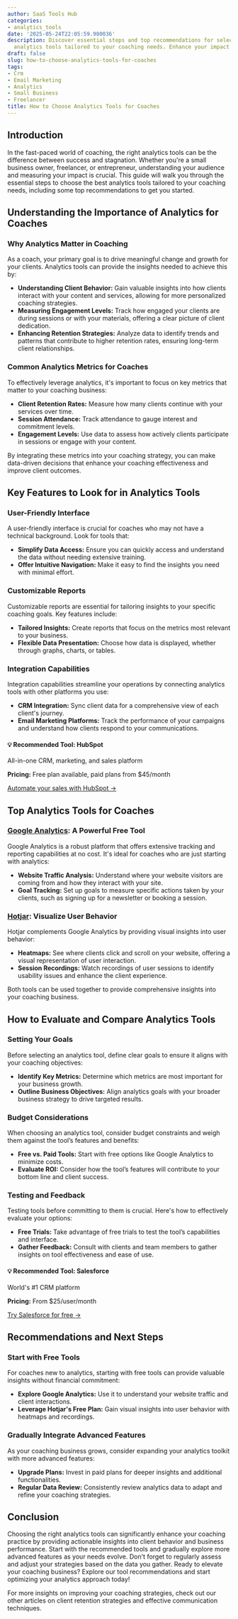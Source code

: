```yaml
---
author: SaaS Tools Hub
categories:
- analytics_tools
date: '2025-05-24T22:05:59.980036'
description: Discover essential steps and top recommendations for selecting the best
  analytics tools tailored to your coaching needs. Enhance your impact today!
draft: false
slug: how-to-choose-analytics-tools-for-coaches
tags:
- Crm
- Email Marketing
- Analytics
- Small Business
- Freelancer
title: How to Choose Analytics Tools for Coaches
---
```


## Introduction

In the fast-paced world of coaching, the right analytics tools can be the difference between success and stagnation. Whether you're a small business owner, freelancer, or entrepreneur, understanding your audience and measuring your impact is crucial. This guide will walk you through the essential steps to choose the best analytics tools tailored to your coaching needs, including some top recommendations to get you started.

## Understanding the Importance of Analytics for Coaches

### Why Analytics Matter in Coaching

As a coach, your primary goal is to drive meaningful change and growth for your clients. Analytics tools can provide the insights needed to achieve this by:

- **Understanding Client Behavior:** Gain valuable insights into how clients interact with your content and services, allowing for more personalized coaching strategies.
- **Measuring Engagement Levels:** Track how engaged your clients are during sessions or with your materials, offering a clear picture of client dedication.
- **Enhancing Retention Strategies:** Analyze data to identify trends and patterns that contribute to higher retention rates, ensuring long-term client relationships.

### Common Analytics Metrics for Coaches

To effectively leverage analytics, it's important to focus on key metrics that matter to your coaching business:

- **Client Retention Rates:** Measure how many clients continue with your services over time.
- **Session Attendance:** Track attendance to gauge interest and commitment levels.
- **Engagement Levels:** Use data to assess how actively clients participate in sessions or engage with your content.

By integrating these metrics into your coaching strategy, you can make data-driven decisions that enhance your coaching effectiveness and improve client outcomes.

## Key Features to Look for in Analytics Tools

### User-Friendly Interface

A user-friendly interface is crucial for coaches who may not have a technical background. Look for tools that:

- **Simplify Data Access:** Ensure you can quickly access and understand the data without needing extensive training.
- **Offer Intuitive Navigation:** Make it easy to find the insights you need with minimal effort.

### Customizable Reports

Customizable reports are essential for tailoring insights to your specific coaching goals. Key features include:

- **Tailored Insights:** Create reports that focus on the metrics most relevant to your business.
- **Flexible Data Presentation:** Choose how data is displayed, whether through graphs, charts, or tables.

### Integration Capabilities

Integration capabilities streamline your operations by connecting analytics tools with other platforms you use:

- **CRM Integration:** Sync client data for a comprehensive view of each client's journey.
- **Email Marketing Platforms:** Track the performance of your campaigns and understand how clients respond to your communications.


<div class="affiliate-cta">
<h4>💡 Recommended Tool: HubSpot</h4>
<p>All-in-one CRM, marketing, and sales platform</p>
<p><strong>Pricing:</strong> Free plan available, paid plans from $45/month</p>
<p><a href="https://go.try-hubspot.com/c/6231120/976131/12893" target="_blank" rel="noopener">Automate your sales with HubSpot →</a></p>
</div>

## Top Analytics Tools for Coaches

### [Google Analytics](https://analytics.google.com/): A Powerful Free Tool

Google Analytics is a robust platform that offers extensive tracking and reporting capabilities at no cost. It's ideal for coaches who are just starting with analytics:

- **Website Traffic Analysis:** Understand where your website visitors are coming from and how they interact with your site.
- **Goal Tracking:** Set up goals to measure specific actions taken by your clients, such as signing up for a newsletter or booking a session.

### [Hotjar](https://www.hotjar.com/pricing/): Visualize User Behavior

Hotjar complements Google Analytics by providing visual insights into user behavior:

- **Heatmaps:** See where clients click and scroll on your website, offering a visual representation of user interaction.
- **Session Recordings:** Watch recordings of user sessions to identify usability issues and enhance the client experience.

Both tools can be used together to provide comprehensive insights into your coaching business.

## How to Evaluate and Compare Analytics Tools

### Setting Your Goals

Before selecting an analytics tool, define clear goals to ensure it aligns with your coaching objectives:

- **Identify Key Metrics:** Determine which metrics are most important for your business growth.
- **Outline Business Objectives:** Align analytics goals with your broader business strategy to drive targeted results.

### Budget Considerations

When choosing an analytics tool, consider budget constraints and weigh them against the tool’s features and benefits:

- **Free vs. Paid Tools:** Start with free options like Google Analytics to minimize costs.
- **Evaluate ROI:** Consider how the tool’s features will contribute to your bottom line and client success.

### Testing and Feedback

Testing tools before committing to them is crucial. Here's how to effectively evaluate your options:

- **Free Trials:** Take advantage of free trials to test the tool’s capabilities and interface.
- **Gather Feedback:** Consult with clients and team members to gather insights on tool effectiveness and ease of use.


<div class="affiliate-cta">
<h4>💡 Recommended Tool: Salesforce</h4>
<p>World's #1 CRM platform</p>
<p><strong>Pricing:</strong> From $25/user/month</p>
<p><a href="https://www.salesforce.com/form/signup/freetrial-sales/" target="_blank" rel="noopener">Try Salesforce for free →</a></p>
</div>

## Recommendations and Next Steps

### Start with Free Tools

For coaches new to analytics, starting with free tools can provide valuable insights without financial commitment:

- **Explore Google Analytics:** Use it to understand your website traffic and client interactions.
- **Leverage Hotjar's Free Plan:** Gain visual insights into user behavior with heatmaps and recordings.

### Gradually Integrate Advanced Features

As your coaching business grows, consider expanding your analytics toolkit with more advanced features:

- **Upgrade Plans:** Invest in paid plans for deeper insights and additional functionalities.
- **Regular Data Review:** Consistently review analytics data to adapt and refine your coaching strategies.

## Conclusion

Choosing the right analytics tools can significantly enhance your coaching practice by providing actionable insights into client behavior and business performance. Start with the recommended tools and gradually explore more advanced features as your needs evolve. Don't forget to regularly assess and adjust your strategies based on the data you gather. Ready to elevate your coaching business? Explore our tool recommendations and start optimizing your analytics approach today!

For more insights on improving your coaching strategies, check out our other articles on client retention strategies and effective communication techniques.
